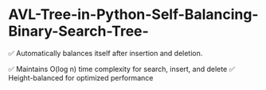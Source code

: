 # AVL-Tree-in-Python-Self-Balancing-Binary-Search-Tree-

✅ Automatically balances itself after insertion and deletion.

✅ Maintains O(log n) time complexity for search, insert, and delete
✅ Height-balanced for optimized performance
